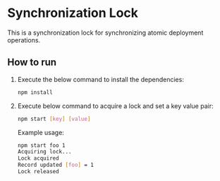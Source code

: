 # Synchronization Lock

This is a synchronization lock for synchronizing atomic deployment operations.

## How to run

1. Execute the below command to install the dependencies:
   
   ````bash
   npm install
   ````

2. Execute below command to acquire a lock and set a key value pair:
   
   ````bash
   npm start [key] [value]
   ````

   Example usage:
   
   ````bash
   npm start foo 1
   Acquiring lock...
   Lock acquired
   Record updated [foo] = 1
   Lock released
   ````

